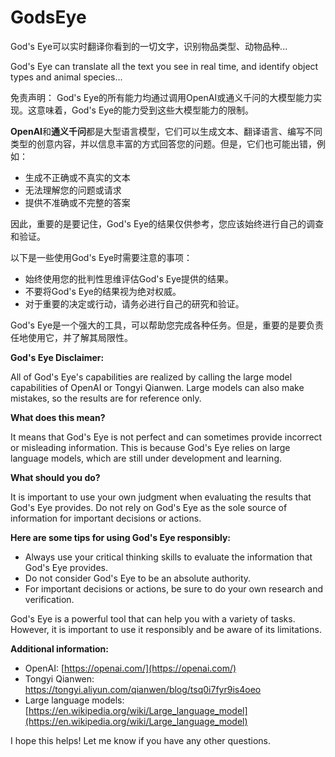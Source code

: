 # GodsEye
God's Eye可以实时翻译你看到的一切文字，识别物品类型、动物品种...

God's Eye can translate all the text you see in real time, and identify object types and animal species...

免责声明：
God's Eye的所有能力均通过调用OpenAI或通义千问的大模型能力实现。这意味着，God's Eye的能力受到这些大模型能力的限制。

**OpenAI**和**通义千问**都是大型语言模型，它们可以生成文本、翻译语言、编写不同类型的创意内容，并以信息丰富的方式回答您的问题。但是，它们也可能出错，例如：

* 生成不正确或不真实的文本
* 无法理解您的问题或请求
* 提供不准确或不完整的答案

因此，重要的是要记住，God's Eye的结果仅供参考，您应该始终进行自己的调查和验证。

以下是一些使用God's Eye时需要注意的事项：

* 始终使用您的批判性思维评估God's Eye提供的结果。
* 不要将God's Eye的结果视为绝对权威。
* 对于重要的决定或行动，请务必进行自己的研究和验证。

God's Eye是一个强大的工具，可以帮助您完成各种任务。但是，重要的是要负责任地使用它，并了解其局限性。



**God's Eye Disclaimer:**

All of God's Eye's capabilities are realized by calling the large model capabilities of OpenAI or Tongyi Qianwen. Large models can also make mistakes, so the results are for reference only.

**What does this mean?**

It means that God's Eye is not perfect and can sometimes provide incorrect or misleading information. This is because God's Eye relies on large language models, which are still under development and learning.

**What should you do?**

It is important to use your own judgment when evaluating the results that God's Eye provides. Do not rely on God's Eye as the sole source of information for important decisions or actions.

**Here are some tips for using God's Eye responsibly:**

* Always use your critical thinking skills to evaluate the information that God's Eye provides.
* Do not consider God's Eye to be an absolute authority.
* For important decisions or actions, be sure to do your own research and verification.

God's Eye is a powerful tool that can help you with a variety of tasks. However, it is important to use it responsibly and be aware of its limitations.

**Additional information:**

* OpenAI: [https://openai.com/](https://openai.com/)
* Tongyi Qianwen: https://tongyi.aliyun.com/qianwen/blog/tsq0i7fyr9is4oeo
* Large language models: [https://en.wikipedia.org/wiki/Large_language_model](https://en.wikipedia.org/wiki/Large_language_model)

I hope this helps! Let me know if you have any other questions.
